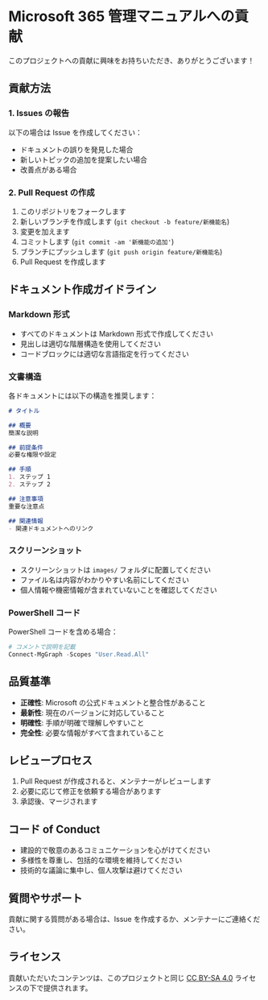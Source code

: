 # Microsoft 365 管理マニュアルへの貢献

このプロジェクトへの貢献に興味をお持ちいただき、ありがとうございます！

## 貢献方法

### 1. Issues の報告

以下の場合は Issue を作成してください：
- ドキュメントの誤りを発見した場合
- 新しいトピックの追加を提案したい場合
- 改善点がある場合

### 2. Pull Request の作成

1. このリポジトリをフォークします
2. 新しいブランチを作成します (`git checkout -b feature/新機能名`)
3. 変更を加えます
4. コミットします (`git commit -am '新機能の追加'`)
5. ブランチにプッシュします (`git push origin feature/新機能名`)
6. Pull Request を作成します

## ドキュメント作成ガイドライン

### Markdown 形式

- すべてのドキュメントは Markdown 形式で作成してください
- 見出しは適切な階層構造を使用してください
- コードブロックには適切な言語指定を行ってください

### 文書構造

各ドキュメントには以下の構造を推奨します：

```markdown
# タイトル

## 概要
簡潔な説明

## 前提条件
必要な権限や設定

## 手順
1. ステップ 1
2. ステップ 2

## 注意事項
重要な注意点

## 関連情報
- 関連ドキュメントへのリンク
```

### スクリーンショット

- スクリーンショットは `images/` フォルダに配置してください
- ファイル名は内容がわかりやすい名前にしてください
- 個人情報や機密情報が含まれていないことを確認してください

### PowerShell コード

PowerShell コードを含める場合：

```powershell
# コメントで説明を記載
Connect-MgGraph -Scopes "User.Read.All"
```

## 品質基準

- **正確性**: Microsoft の公式ドキュメントと整合性があること
- **最新性**: 現在のバージョンに対応していること
- **明確性**: 手順が明確で理解しやすいこと
- **完全性**: 必要な情報がすべて含まれていること

## レビュープロセス

1. Pull Request が作成されると、メンテナーがレビューします
2. 必要に応じて修正を依頼する場合があります
3. 承認後、マージされます

## コード of Conduct

- 建設的で敬意のあるコミュニケーションを心がけてください
- 多様性を尊重し、包括的な環境を維持してください
- 技術的な議論に集中し、個人攻撃は避けてください

## 質問やサポート

貢献に関する質問がある場合は、Issue を作成するか、メンテナーにご連絡ください。

## ライセンス

貢献いただいたコンテンツは、このプロジェクトと同じ [CC BY-SA 4.0](LICENSE.md) ライセンスの下で提供されます。
